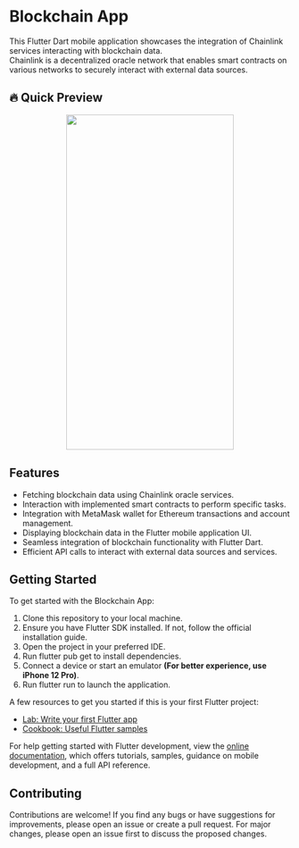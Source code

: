 # Blockchain App

This Flutter Dart mobile application showcases the integration of Chainlink services interacting with blockchain data.</br>
Chainlink is a decentralized oracle network that enables smart contracts on various networks to securely interact with external data sources.


## 🔥 Quick Preview

<p align="center">
  <img src="https://github.com/youssifsamir/Blockchain-App/assets/113045942/f91048d3-a5ad-4c29-8720-6f90604a6ff5" width="300" height="600" />
</p>


## Features
- Fetching blockchain data using Chainlink oracle services.
- Interaction with implemented smart contracts to perform specific tasks.
- Integration with MetaMask wallet for Ethereum transactions and account management.
- Displaying blockchain data in the Flutter mobile application UI.
- Seamless integration of blockchain functionality with Flutter Dart.
- Efficient API calls to interact with external data sources and services.

  
  
## Getting Started

To get started with the Blockchain App:

  1. Clone this repository to your local machine.
  2. Ensure you have Flutter SDK installed. If not, follow the official installation guide.
  3. Open the project in your preferred IDE.
  4. Run flutter pub get to install dependencies.
  5. Connect a device or start an emulator **(For better experience, use iPhone 12 Pro)**.
  6. Run flutter run to launch the application.

A few resources to get you started if this is your first Flutter project:

- [Lab: Write your first Flutter app](https://docs.flutter.dev/get-started/codelab)
- [Cookbook: Useful Flutter samples](https://docs.flutter.dev/cookbook)

For help getting started with Flutter development, view the [online documentation](https://docs.flutter.dev/), which offers tutorials, samples, guidance on mobile development, and a full API reference.

## Contributing

Contributions are welcome! If you find any bugs or have suggestions for improvements, please open an issue or create a pull request. For major changes, please open an issue first to discuss the proposed changes.

